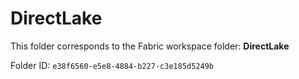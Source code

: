 # DirectLake

This folder corresponds to the Fabric workspace folder: **DirectLake**

Folder ID: `e38f6560-e5e8-4884-b227-c3e185d5249b`
